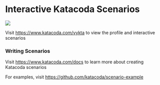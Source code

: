 # Interactive Katacoda Scenarios

[![](http://shields.katacoda.com/katacoda/vykta/count.svg)](https://www.katacoda.com/vykta "Get your profile on Katacoda.com")

Visit https://www.katacoda.com/vykta to view the profile and interactive scenarios

### Writing Scenarios
Visit https://www.katacoda.com/docs to learn more about creating Katacoda scenarios

For examples, visit https://github.com/katacoda/scenario-example
